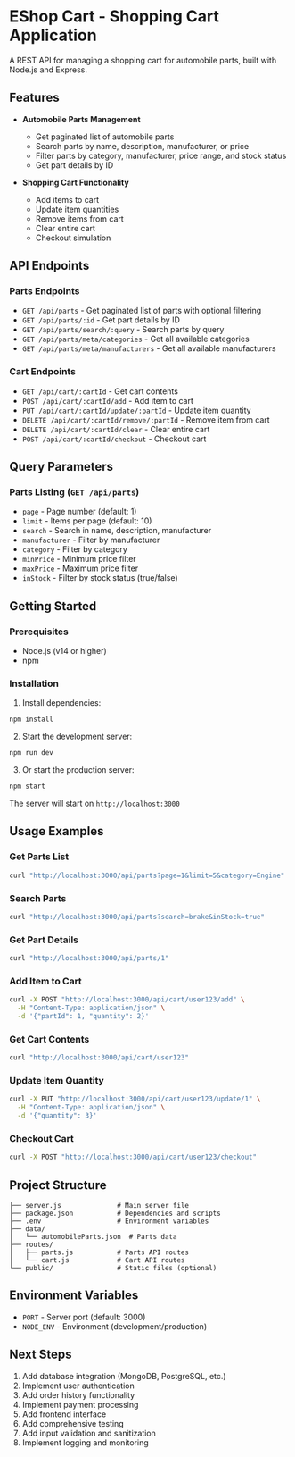 # EShop Cart - Shopping Cart Application

A REST API for managing a shopping cart for automobile parts, built with Node.js and Express.

## Features

- **Automobile Parts Management**
  - Get paginated list of automobile parts
  - Search parts by name, description, manufacturer, or price
  - Filter parts by category, manufacturer, price range, and stock status
  - Get part details by ID

- **Shopping Cart Functionality**
  - Add items to cart
  - Update item quantities
  - Remove items from cart
  - Clear entire cart
  - Checkout simulation

## API Endpoints

### Parts Endpoints
- `GET /api/parts` - Get paginated list of parts with optional filtering
- `GET /api/parts/:id` - Get part details by ID
- `GET /api/parts/search/:query` - Search parts by query
- `GET /api/parts/meta/categories` - Get all available categories
- `GET /api/parts/meta/manufacturers` - Get all available manufacturers

### Cart Endpoints
- `GET /api/cart/:cartId` - Get cart contents
- `POST /api/cart/:cartId/add` - Add item to cart
- `PUT /api/cart/:cartId/update/:partId` - Update item quantity
- `DELETE /api/cart/:cartId/remove/:partId` - Remove item from cart
- `DELETE /api/cart/:cartId/clear` - Clear entire cart
- `POST /api/cart/:cartId/checkout` - Checkout cart

## Query Parameters

### Parts Listing (`GET /api/parts`)
- `page` - Page number (default: 1)
- `limit` - Items per page (default: 10)
- `search` - Search in name, description, manufacturer
- `manufacturer` - Filter by manufacturer
- `category` - Filter by category
- `minPrice` - Minimum price filter
- `maxPrice` - Maximum price filter
- `inStock` - Filter by stock status (true/false)

## Getting Started

### Prerequisites
- Node.js (v14 or higher)
- npm

### Installation

1. Install dependencies:
```bash
npm install
```

2. Start the development server:
```bash
npm run dev
```

3. Or start the production server:
```bash
npm start
```

The server will start on `http://localhost:3000`

## Usage Examples

### Get Parts List
```bash
curl "http://localhost:3000/api/parts?page=1&limit=5&category=Engine"
```

### Search Parts
```bash
curl "http://localhost:3000/api/parts?search=brake&inStock=true"
```

### Get Part Details
```bash
curl "http://localhost:3000/api/parts/1"
```

### Add Item to Cart
```bash
curl -X POST "http://localhost:3000/api/cart/user123/add" \
  -H "Content-Type: application/json" \
  -d '{"partId": 1, "quantity": 2}'
```

### Get Cart Contents
```bash
curl "http://localhost:3000/api/cart/user123"
```

### Update Item Quantity
```bash
curl -X PUT "http://localhost:3000/api/cart/user123/update/1" \
  -H "Content-Type: application/json" \
  -d '{"quantity": 3}'
```

### Checkout Cart
```bash
curl -X POST "http://localhost:3000/api/cart/user123/checkout"
```

## Project Structure

```
├── server.js              # Main server file
├── package.json           # Dependencies and scripts
├── .env                   # Environment variables
├── data/
│   └── automobileParts.json  # Parts data
├── routes/
│   ├── parts.js           # Parts API routes
│   └── cart.js            # Cart API routes
└── public/                # Static files (optional)
```

## Environment Variables

- `PORT` - Server port (default: 3000)
- `NODE_ENV` - Environment (development/production)

## Next Steps

1. Add database integration (MongoDB, PostgreSQL, etc.)
2. Implement user authentication
3. Add order history functionality
4. Implement payment processing
5. Add frontend interface
6. Add comprehensive testing
7. Add input validation and sanitization
8. Implement logging and monitoring

